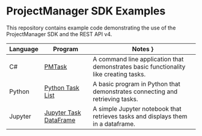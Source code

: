 # ProjectManager SDK Examples

This repository contains example code demonstrating the use of the ProjectManager SDK and the REST API v4.

| Language | Program | Notes }
| -------- | ------- | ----- |
| C#       | [PMTask](csharp/PmTask) | A command line application that demonstrates basic functionality like creating tasks. |
| Python   | [Python Task List](python/python_task_list.py) | A basic program in Python that demonstrates connecting and retrieving tasks. |
| Jupyter  | [Jupyter Task DataFrame](jupyter/TaskDataFrame.ipynb) | A simple Jupyter notebook that retrieves tasks and displays them in a dataframe. |

